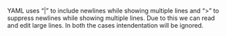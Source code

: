 YAML uses “|” to include newlines while showing multiple lines and “>” to suppress newlines while showing multiple lines. Due to this we can read and edit large lines. In both the cases intendentation will be ignored.
